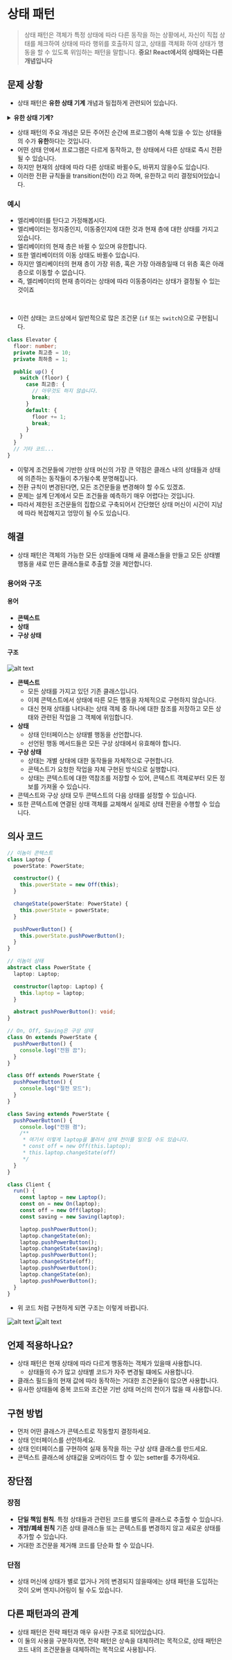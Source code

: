 # 상태 패턴

> 상태 패턴은 객체가 특정 상태에 따라 다른 동작을 하는 상황에서,
> 자신이 직접 상태를 체크하여 상태에 따라 행위를 호출하지 않고,
> 상태를 객체화 하여 상태가 행동을 할 수 있도록 위임하는 패턴을 말합니다.
> **중요! React에서의 상태와는 다른 개념입니다**

## 문제 상황

- 상태 패턴은 **유한 상태 기계** 개념과 밀접하게 관련되어 있습니다.
<details>
    <summary style="cursor:pointer;">
        <b>유한 상태 기계?</b>
    </summary>
    <codeblock>유한 상태 기계는 유한한 개수의 상태를 가질 수 있는 오토마타, 즉 추상 기계라고 할 수 있다. 
    이러한 기계는 한 번에 오로지 하나의 상태만을 가지게 되며, 현재 상태(Current State)란 임의의 주어진 시간의 상태를 칭한다. 
    이러한 기계는 어떠한 사건(Event)에 의해 한 상태에서 다른 상태로 변화할 수 있으며, 이를 전이(Transition)이라 한다. 
    특정한 유한 오토마톤은 현재 상태로부터 가능한 전이 상태와, 이러한 전이를 유발하는 조건들의 집합으로서 정의된다.
    - 위키백과
    </codeblock>
</details>

- 상태 패턴의 주요 개념은 모든 주어진 순간에 프로그램이 속해 있을 수 있는 상태들의 수가 **유한**하다는 것입니다.
- 어떤 상태 안에서 프로그램은 다르게 동작하고, 한 상태에서 다른 상태로 즉시 전환될 수 있습니다.
- 하지만 현재의 상태에 따라 다른 상태로 바뀔수도, 바뀌지 않을수도 있습니다.
- 이러한 전환 규칙들을 transition(천이) 라고 하며, 유한하고 미리 결정되어있습니다.

### 예시

- 엘리베이터를 탄다고 가정해봅시다.
- 엘리베이터는 정지중인지, 이동중인지에 대한 것과 현재 층에 대한 상태를 가지고 있습니다.
- 엘리베이터의 현재 층은 바뀔 수 있으며 유한합니다.
- 또한 엘리베이터의 이동 상태도 바뀔수 있습니다.
- 하지만 엘리베이터의 현재 층이 가장 위층, 혹은 가장 아래층일때 더 위층 혹은 아래층으로 이동할 수 없습니다.
- 즉, 엘리베이터의 현재 층이라는 상태에 따라 이동중이라는 상태가 결정될 수 있는것이죠

<br/>

- 이런 상태는 코드상에서 일반적으로 많은 조건문 (`if` 또는 `switch`)으로 구현됩니다.

```typescript
class Elevator {
  floor: number;
  private 최고층 = 10;
  private 최하층 = 1;

  public up() {
    switch (floor) {
      case 최고층: {
        // 아무것도 하지 않습니다.
        break;
      }
      default: {
        floor += 1;
        break;
      }
    }
  }
  // 기타 코드...
}
```

- 이렇게 조건문들에 기반한 상태 머신의 가장 큰 약점은 클래스 내의 상태들과 상태에 의존하는 동작들이 추가될수록 분명해집니다.
- 전환 규칙이 변경된다면, 모든 조건문들을 변경해야 할 수도 있겠죠.
- 문제는 설계 단계에서 모든 조건들을 예측하기 매우 어렵다는 것입니다.
- 따라서 제한된 조건문들의 집합으로 구축되어서 간단했던 상태 머신이 시간이 지남에 따라 복잡해지고 엉망이 될 수도 있습니다.

## 해결

- 상태 패턴은 객체의 가능한 모든 상태들에 대해 새 클래스들을 만들고 모든 상태별 행동을 새로 만든 클래스들로 추출할 것을 제안합니다.

### 용어와 구조

#### 용어

- **콘텍스트**
- **상태**
- **구상 상태**

#### 구조

![alt text](image.png)

- **콘텍스트**
  - 모든 상태를 가지고 있던 기존 클래스입니다.
  - 이제 콘텍스트에서 상태에 따른 모든 행동을 자체적으로 구현하지 않습니다.
  - 대신 현재 상태를 나타내는 상태 객체 중 하나에 대한 참조를 저장하고 모든 상태와 관련된 작업을 그 객체에 위임합니다.
- **상태**
  - 상태 인터페이스는 상태별 행동을 선언합니다.
  - 선언된 행동 메서드들은 모든 구상 상태에서 유효해야 합니다.
- **구상 상태**
  - 상태는 개별 상태에 대한 동작들을 자체적으로 구현합니다.
  - 콘텍스트가 요청한 작업을 자체 구현된 방식으로 실행합니다.
  - 상태는 콘텍스트에 대한 역참조를 저장할 수 있어, 콘텍스트 객체로부터 모든 정보를 가져올 수 있습니다.
- 콘텍스트와 구상 상태 모두 콘텍스트의 다음 상태를 설정할 수 있습니다.
- 또한 콘텍스트에 연결된 상태 객체를 교체해서 실제로 상태 전환을 수행할 수 있습니다.

## 의사 코드

```typescript
// 이놈이 콘텍스트
class Laptop {
  powerState: PowerState;

  constructor() {
    this.powerState = new Off(this);
  }

  changeState(powerState: PowerState) {
    this.powerState = powerState;
  }

  pushPowerButton() {
    this.powerState.pushPowerButton();
  }
}

// 이놈이 상태
abstract class PowerState {
  laptop: Laptop;

  constructor(laptop: Laptop) {
    this.laptop = laptop;
  }

  abstract pushPowerButton(): void;
}

// On, Off, Saving은 구상 상태
class On extends PowerState {
  pushPowerButton() {
    console.log("전원 끔");
  }
}

class Off extends PowerState {
  pushPowerButton() {
    console.log("절전 모드");
  }
}

class Saving extends PowerState {
  pushPowerButton() {
    console.log("전원 켬");
    /**
     * 여기서 이렇게 laptop을 불러서 상태 천이를 일으킬 수도 있습니다.
     * const off = new Off(this.laptop);
     * this.laptop.changeState(off)
     */
  }
}

class Client {
  run() {
    const laptop = new Laptop();
    const on = new On(laptop);
    const off = new Off(laptop);
    const saving = new Saving(laptop);

    laptop.pushPowerButton();
    laptop.changeState(on);
    laptop.pushPowerButton();
    laptop.changeState(saving);
    laptop.pushPowerButton();
    laptop.changeState(off);
    laptop.pushPowerButton();
    laptop.changeState(on);
    laptop.pushPowerButton();
  }
}
```

- 위 코드 처럼 구현하게 되면 구조는 이렇게 바뀝니다.

![alt text](image-1.png)
![alt text](image-2.png)

## 언제 적용하나요?

- 상태 패턴은 현재 상태에 따라 다르게 행동하는 객체가 있을때 사용합니다.
  - 상태들의 수가 많고 상태별 코드가 자주 변경될 떄에도 사용합니다.
- 클래스 필드들의 현재 값에 따라 동작하는 거대한 조건문들이 많으면 사용합니다.
- 유사한 상태들에 중복 코드와 조건문 기반 상태 머신의 천이가 많을 때 사용합니다.

## 구현 방법

- 먼저 어떤 클래스가 콘텍스트로 작동할지 결정하세요.
- 상태 인터페이스를 선언하세요.
- 상태 인터페이스를 구현하여 실재 동작을 하는 구상 상태 클래스를 만드세요.
- 콘텍스트 클래스에 상태값을 오버라이드 할 수 있는 setter를 추가하세요.

## 장단점

### 장점

- **단일 책임 원칙**. 특정 상태들과 관련된 코드를 별도의 클래스로 추출할 수 있습니다.
- **개방/폐쇄 원칙** 기존 상태 클래스들 또는 콘텍스트를 변경하지 않고 새로운 상태를 추가할 수 있습니다.
- 거대한 조건문을 제거해 코드를 단순화 할 수 있습니다.

### 단점

- 상태 머신에 상태가 별로 없거나 거의 변경되지 않을때에는 상태 패턴을 도입하는 것이 오버 엔지니어링이 될 수도 있습니다.

## 다른 패턴과의 관계

- 상태 패턴은 전략 패턴과 매우 유사한 구조로 되어있습니다.
- 이 둘의 사용을 구분하자면, 전략 패턴은 상속을 대체하려는 목적으로, 상태 패턴은 코드 내의 조건문들을 대체하려는 목적으로 사용됩니다.
